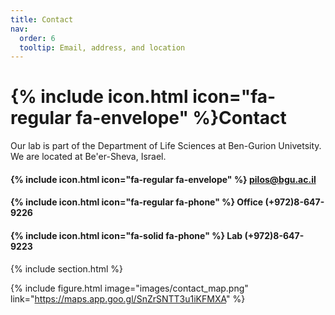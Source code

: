 ```yaml
---
title: Contact
nav:
  order: 6
  tooltip: Email, address, and location
---
```


# {% include icon.html icon="fa-regular fa-envelope" %}Contact

Our lab is part of the Department of Life Sciences at Ben-Gurion Univetsity. We are located at Be'er-Sheva, Israel.

#### {% include icon.html icon="fa-regular fa-envelope" %} pilos@bgu.ac.il

#### {% include icon.html icon="fa-regular fa-phone" %} Office (+972)8-647-9226

#### {% include icon.html icon="fa-solid fa-phone" %} Lab (+972)8-647-9223

{% include section.html %}

{%
  include figure.html
  image="images/contact_map.png"
  link="https://maps.app.goo.gl/SnZrSNTT3u1iKFMXA"
%}
